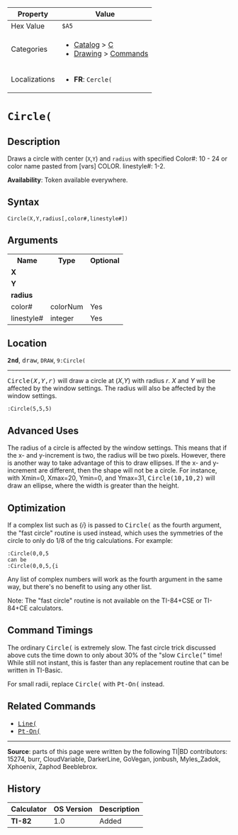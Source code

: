 | Property      | Value |
|---------------|-------|
| Hex Value     | `$A5`|
| Categories    | <ul><li>[Catalog](<../categories/Catalog.md>) > [C](<../categories/Catalog.md#C>)</li><li>[Drawing](<../categories/Drawing.md>) > [Commands](<../categories/Drawing.md#Commands>)</li></ul> |
| Localizations | <ul><li><b>FR</b>: `Cercle(`</li></ul> |

# `Circle(`

## Description
Draws a circle with center (`X`,`Y`) and `radius` with specified
Color#: 10 - 24 or color name pasted from [vars] COLOR.
linestyle#: 1-2.


<b>Availability</b>: Token available everywhere.

## Syntax
`Circle(X,Y,radius[,color#,linestyle#])`

## Arguments
<table>
<tr><th>Name</th><th>Type</th><th>Optional</th></tr>

<tr><td><b>X</b></td><td></td><td></td></tr>

<tr><td><b>Y</b></td><td></td><td></td></tr>

<tr><td><b>radius</b></td><td></td><td></td></tr>

<tr><td>color#</td><td>colorNum</td><td>Yes</td></tr>

<tr><td>linestyle#</td><td>integer</td><td>Yes</td></tr>

</table>

## Location
<tt><kbd><b>2nd</b></kbd></tt>, <kbd>draw</kbd>, `DRAW`, `9:Circle(`
<hr>

<tt>Circle(<em>X</em>,<em>Y</em>,<em>r</em>)</tt> will draw a circle at (_X_,_Y_) with radius _r_. _X_ and _Y_ will be affected by the window settings. The radius will also be affected by the window settings.

```ti-basic
:Circle(5,5,5)
```

## Advanced Uses

The radius of a circle is affected by the window settings. This means that if the x- and y-increment is two, the radius will be two pixels. However, there is another way to take advantage of this to draw ellipses. If the x- and y-increment are different, then the shape will not be a circle. For instance, with Xmin=0, Xmax=20, Ymin=0, and Ymax=31, <tt>Circle(10,10,2)</tt> will draw an ellipse, where the width is greater than the height.

## Optimization

If a complex list such as {𝑖} is passed to <tt>Circle(</tt> as the fourth argument, the "fast circle" routine is used instead, which uses the symmetries of the circle to only do 1/8 of the trig calculations. For example:

```ti-basic
:Circle(0,0,5
can be
:Circle(0,0,5,{i
```

Any list of complex numbers will work as the fourth argument in the same way, but there's no benefit to using any other list.

Note: The "fast circle" routine is not available on the TI-84+CSE or TI-84+CE calculators.

## Command Timings

The ordinary <tt>Circle(</tt> is extremely slow. The fast circle trick discussed above cuts the time down to only about 30% of the "slow <tt>Circle(</tt>" time! While still not instant, this is faster than any replacement routine that can be written in TI-Basic.

For small radii, replace <tt>Circle(</tt> with <tt>Pt-On(</tt> instead.

## Related Commands

*   <tt><a href="Line(.md">Line(</a></tt>
*   <tt><a href="Pt-On(.md">Pt-On(</a></tt>

* * *

**Source**: parts of this page were written by the following TI|BD contributors: 15274, burr, CloudVariable, DarkerLine, GoVegan, jonbush, Myles_Zadok, Xphoenix, Zaphod Beeblebrox.

## History
| Calculator | OS Version | Description |
|------------|------------|-------------|
| <b>TI-82</b> | 1.0 | Added |


